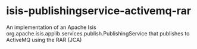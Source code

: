 isis-publishingservice-activemq-rar
===================================

An implementation of an Apache Isis org.apache.isis.applib.services.publish.PublishingService that publishes to ActiveMQ using the RAR (JCA)